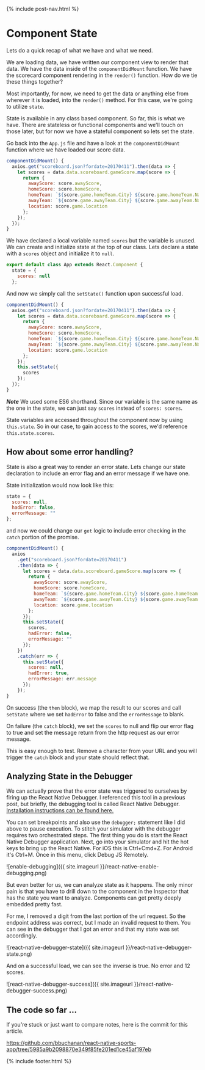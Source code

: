 {% include post-nav.html %}

# Component State

Lets do a quick recap of what we have and what we need.

We are loading data, we have written our component view to render that data. We have the data inside of the `componentDidMount` function. We have the scorecard component rendering in the `render()` function. How do we tie these things together?

Most importantly, for now, we need to get the data or anything else from wherever it is loaded, into the `render()` method. For this case, we're going to utilize `state`.

State is available in any class based component. So far, this is what we have. There are stateless or functional components and we'll touch on those later, but for now we have a stateful component so lets set the state.

Go back into the `App.js` file and have a look at the `componentDidMount` function where we have loaded our score data.

```javascript
componentDidMount() {
  axios.get("scoreboard.json?fordate=20170411").then(data => {
    let scores = data.data.scoreboard.gameScore.map(score => {
      return {
        awayScore: score.awayScore,
        homeScore: score.homeScore,
        homeTeam: `${score.game.homeTeam.City} ${score.game.homeTeam.Name}`,
        awayTeam: `${score.game.awayTeam.City} ${score.game.awayTeam.Name}`,
        location: score.game.location
      };
    });
  });
}
```

We have declared a local variable named `scores` but the variable is unused. We can create and initialize state at the top of our class. Lets declare a state with a `scores` object and initialize it to `null`.

```javascript
export default class App extends React.Component {
  state = {
    scores: null
  };
```

And now we simply call the `setState()` function upon successful load.

```javascript
componentDidMount() {
  axios.get("scoreboard.json?fordate=20170411").then(data => {
    let scores = data.data.scoreboard.gameScore.map(score => {
      return {
        awayScore: score.awayScore,
        homeScore: score.homeScore,
        homeTeam: `${score.game.homeTeam.City} ${score.game.homeTeam.Name}`,
        awayTeam: `${score.game.awayTeam.City} ${score.game.awayTeam.Name}`,
        location: score.game.location
      };
    });
    this.setState({
      scores
    });
  });
}
```

**_Note_** We used some ES6 shorthand. Since our variable is the same name as the one in the state, we can just say `scores` instead of `scores: scores`.

State variables are accessed throughout the component now by using `this.state`. So in our case, to gain access to the scores, we'd reference `this.state.scores`.

## How about some error handling?

State is also a great way to render an error state. Lets change our state declaration to include an error flag and an error message if we have one.

State initialization would now look like this:

```javascript
state = {
  scores: null,
  hadError: false,
  errorMessage: ""
};
```

and now we could change our `get` logic to include error checking in the `catch` portion of the promise.

```javascript
componentDidMount() {
  axios
    .get("scoreboard.json?fordate=20170411")
    .then(data => {
      let scores = data.data.scoreboard.gameScore.map(score => {
        return {
          awayScore: score.awayScore,
          homeScore: score.homeScore,
          homeTeam: `${score.game.homeTeam.City} ${score.game.homeTeam.Name}`,
          awayTeam: `${score.game.awayTeam.City} ${score.game.awayTeam.Name}`,
          location: score.game.location
        };
      });
      this.setState({
        scores,
        hadError: false,
        errorMessage: ""
      });
    })
    .catch(err => {
      this.setState({
        scores: null,
        hadError: true,
        errorMessage: err.message
      });
    });
}
```

On success (the `then` block), we map the result to our scores and call `setState` where we set `hadError` to false and the `errorMessage` to blank.

On failure (the `catch` block), we set the `scores` to null and flip our error flag to true and set the message return from the http request as our error message.

This is easy enough to test. Remove a character from your URL and you will trigger the `catch` block and your state should reflect that.

## Analyzing State in the Debugger

We can actually prove that the error state was triggered to ourselves by firing up the React Native Debugger. I referenced this tool in a previous post, but briefly, the debugging tool is called React Native Debugger. <a href="https://github.com/jhen0409/react-native-debugger">Installation instructions can be found here.</a>

You can set breakpoints and also use the `debugger;` statement like I did above to pause execution. To stitch your simulator with the debugger requires two orchestrated steps. The first thing you do is start the React Native Debugger application. Next, go into your simulator and hit the hot keys to bring up the React Native. For iOS this is Ctrl+Cmd+Z. For Android it's Ctrl+M. Once in this menu, click Debug JS Remotely.

![enable-debugging]({{ site.imageurl }}/react-native-enable-debugging.png)

But even better for us, we can analyze state as it happens. The only minor pain is that you have to drill down to the component in the Inspector that has the state you want to analyze. Components can get pretty deeply embedded pretty fast.

For me, I removed a digit from the last portion of the url request. So the endpoint address was correct, but I made an invalid request to them. You can see in the debugger that I got an error and that my state was set accordingly.

![react-native-debugger-state]({{ site.imageurl }}/react-native-debugger-state.png)

And on a successful load, we can see the inverse is true. No error and 12 scores.

![react-native-debugger-success]({{ site.imageurl }}/react-native-debugger-success.png)

## The code so far ...

If you're stuck or just want to compare notes, here is the commit for this article.

https://github.com/bbuchanan/react-native-sports-app/tree/5985a9b2098870e349f85fe201ed1ce45af197eb

{% include footer.html %}
